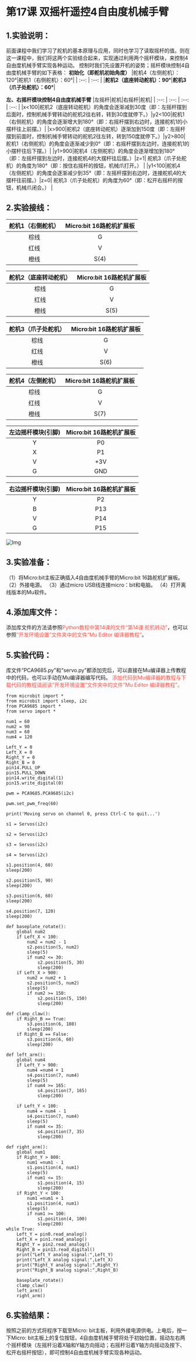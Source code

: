 # 第17课 双摇杆遥控4自由度机械手臂

## 1.实验说明：                                                                                 
前面课程中我们学习了舵机的基本原理与应用，同时也学习了读取摇杆的值。则在这一课程中，我们将这两个实验结合起来，实现通过利用两个摇杆模块，来控制4自由度机械手臂实现各种运动。
控制时我们先设置开机的姿势；摇杆模块控制4自由度机械手臂的如下表格：
**初始化（即舵机初始角度）**
|舵机4（左侧舵机）：120°|舵机1（右侧舵机）：60°|
| :--: | :--: |
|**舵机2（底座转动舵机）：90°**|**舵机3（爪子处舵机）：60°**|

**左、右摇杆模块控制4自由度机械手臂**
|左摇杆|舵机|右摇杆|舵机|
| :--: | :--: | :--: | :--: |
|x<100|舵机2（底座转动舵机）的角度会逐渐减到30度（即：左摇杆摆到后面时，控制机械手臂转动的舵机2往右转，转到30度就停下。）|y2<100|舵机1（右侧舵机）的角度会逐渐增大到180°（即：右摇杆摆到右边时，连接舵机1的小摆杆往上前摆。）|
|x>900|舵机2（底座转动舵机）逐渐加到150度（即：左摇杆摆到前面时，控制机械手臂转动的舵机2往左转，转到150度就停下。）|y2>800|舵机1（右侧舵机）的角度会逐渐减少到0°（即：右摇杆摆到左边时，连接舵机1的小摆杆往后下摆。）|
|y1>900|舵机4（左侧舵机）的角度会逐渐增加到180°（即：左摇杆摆到左边时，连接舵机4的大摆杆往后摆。）|z=1| 舵机3（爪子处舵机）的角度为180°（即：按住右摇杆的按钮，机械爪打开。） |
|y1<100|舵机4（左侧舵机）的角度会逐渐减少到35°（即：左摇杆摆到右边时，连接舵机4的大摆杆往前摆。）|z=0| 舵机3（爪子处舵机）的角度为60°（即：松开右摇杆的按钮，机械爪闭合。） |

## 2.实验接线： 
|舵机1（右侧舵机）|Micro:bit 16路舵机扩展板|
| :--: | :--: |
|棕线|G|
|红线|V|
|橙线|S(4)|


|舵机2（底座转动舵机）|Micro:bit 16路舵机扩展板|
| :--: | :--: |
|棕线|G|
|红线|V|
|橙线|S(5)|


|舵机3（爪子处舵机）|Micro:bit 16路舵机扩展板|
| :--: | :--: |
|棕线|G|
|红线|V|
|橙线|S(6)|


|舵机4（左侧舵机）|Micro:bit 16路舵机扩展板|
| :--: | :--: |
|棕线|G|
|红线|V|
|橙线|S(7)|


|左边摇杆模块(引脚)|Micro:bit 16路舵机扩展板|
| :--: | :--: |
|Y|P0|
|X|P1|
|V|+3V|
|G|GND|


|右边摇杆模块(引脚)|Micro:bit 16路舵机扩展板|
| :--: | :--: |
|Y|P2|
|B|P13|
|V|P14|
|G|P15|

![Img](/media/img-20230407101416.png)

## 3.实验准备：                                                                                  
（1）将Micro:bit主板正确插入4自由度机械手臂的Micro:bit 16路舵机扩展板。 
（2）外接电源。 
（3）通过micro USB线连接micro：bit和电脑。 
（4）打开离线版本的Mu软件。 

## 4.添加库文件：                                                                               
添加库文件的方法请参照<span style="color: rgb(255, 76, 65);">Python教程中第14课的文件“第14课 舵机转动”</span>，也可以参照<span style="color: rgb(255, 76, 65);">“开发环境设置”文件夹中的文件“Mu Editor 编译器教程”</span>。

## 5.实验代码：                                               

库文件“PCA9685\.py”和“servo\.py”都添加完后，可以直接在Mu编译器上传教程中的代码，也可以手动在Mu编译器编写代码。
<span style="color: rgb(255, 76, 65);">添加代码到Mu编译器的教程与下载代码的教程请阅读“开发环境设置”文件夹中的文件“Mu Editor 编译器教程”。</span>

```
from microbit import *
from microbit import sleep, i2c
from PCA9685 import *
from servo import *

num1 = 60
num2 = 90
num3 = 60
num4 = 120

Left_Y = 0
Left_X = 0
Right_Y = 0
Right_B = 0
pin14.PULL_UP
pin15.PULL_DOWN
pin14.write_digital(1)
pin15.write_digital(0)

pwm = PCA9685.PCA9685(i2c)

pwm.set_pwm_freq(60)

print('Moving servo on channel 0, press Ctrl-C to quit...')

s1 = Servos(i2c)

s2 = Servos(i2c)

s3 = Servos(i2c)

s4 = Servos(i2c)

s1.position(4, 60)
sleep(200)

s2.position(5, 90)
sleep(200)

s3.position(6, 60)
sleep(200)

s4.position(7, 120)
sleep(200)

def baseplate_rotate():
    global num2
    if Left_X < 100:
        num2 = num2 - 1
        s2.position(5, num2)
        sleep(5)
        if num2 <= 30:
            s2.position(5, 30)
            sleep(200)
    if Left_X > 900:
        num2 = num2 + 1
        s2.position(5, num2)
        sleep(5)
        if num2 >= 150:
            s2.position(5, 150)
            sleep(200)

def clamp_claw():
    if Right_B == True:
        s3.position(6, 180)
        sleep(200)
    if Right_B == False:
        s3.position(6, 60)
        sleep(200)

def left_arm():
    global num4
    if Left_Y > 900:
        num4 =num4 + 1
        s4.position(7, num4)
        sleep(5)
        if num4 >= 165:
            s4.position(7, 165)
            sleep(200)

    if Left_Y < 100:
        num4 = num4 - 1
        s4.position(7, num4)
        sleep(5)
        if num4 <= 35:
            s4.position(7, 35)
            sleep(200)

def right_arm():
    global num1
    if Right_Y > 800:
        num1 =num1 - 1
        s1.position(4, num1)
        sleep(5)
        if num1 <= 15:
            s1.position(4, 15)
            sleep(200)
    if Right_Y < 100:
        num1 =num1 + 1
        s1.position(4, num1)
        sleep(5)
        if num1 >= 100:
            s1.position(4, 100)
            sleep(200)
while True:
    Left_Y = pin0.read_analog()
    Left_X = pin1.read_analog()
    Right_Y = pin2.read_analog()
    Right_B = pin13.read_digital()
    print("Left_Y analog signal:",Left_Y)
    print("Left_X analog signal:",Left_X)
    print("Right_Y analog signal:",Right_Y)
    print("Right_B analog signal:",Right_B)

    baseplate_rotate()
    clamp_claw()
    left_arm()
    right_arm()
```
## 6.实验结果：                                                                                
按照之前的方式将程序下载至Micro: bit主板，利用外接电源供电。上电后，按一下Micro: bit主板上的复位按钮，4自由度机械手臂将处于初始位置，摇动左右两个摇杆模块（左摇杆沿着X轴和Y轴方向摇动；右摇杆沿着Y轴方向摇动及按下、松开右摇杆按钮），即可控制4自由度机械手臂实现各种运动。







